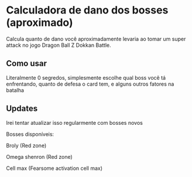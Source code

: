 # Calculadora de dano dos bosses (aproximado)

Calcula quanto de dano você aproximadamente levaria ao tomar um super attack no jogo Dragon Ball Z Dokkan Battle.

## Como usar

Literalmente 0 segredos, simplesmente escolhe qual boss você tá enfrentando, quanto de defesa o card tem, e alguns outros fatores na batalha

## Updates

Irei tentar atualizar isso regularmente com bosses novos

Bosses disponíveis: 

Broly (Red zone)

Omega shenron (Red zone)

Cell max (Fearsome activation cell max)
